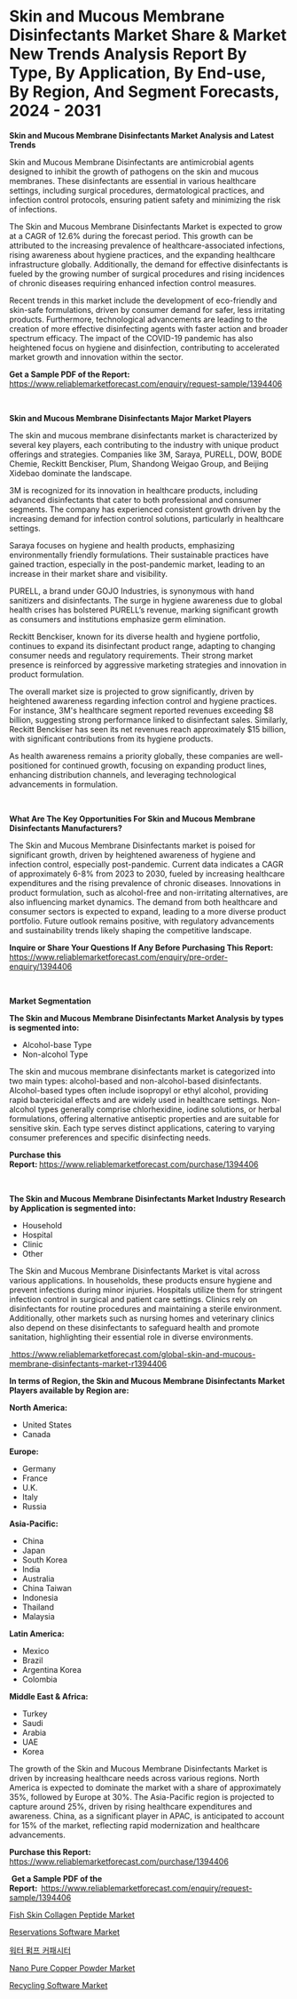 <p><h1>Skin and Mucous Membrane Disinfectants Market Share & Market New Trends Analysis Report By Type, By Application, By End-use, By Region, And Segment Forecasts, 2024 - 2031</h1></p><p><strong>Skin and Mucous Membrane Disinfectants Market Analysis and Latest Trends</strong></p>
<p><p>Skin and Mucous Membrane Disinfectants are antimicrobial agents designed to inhibit the growth of pathogens on the skin and mucous membranes. These disinfectants are essential in various healthcare settings, including surgical procedures, dermatological practices, and infection control protocols, ensuring patient safety and minimizing the risk of infections.</p><p>The Skin and Mucous Membrane Disinfectants Market is expected to grow at a CAGR of 12.6% during the forecast period. This growth can be attributed to the increasing prevalence of healthcare-associated infections, rising awareness about hygiene practices, and the expanding healthcare infrastructure globally. Additionally, the demand for effective disinfectants is fueled by the growing number of surgical procedures and rising incidences of chronic diseases requiring enhanced infection control measures.</p><p>Recent trends in this market include the development of eco-friendly and skin-safe formulations, driven by consumer demand for safer, less irritating products. Furthermore, technological advancements are leading to the creation of more effective disinfecting agents with faster action and broader spectrum efficacy. The impact of the COVID-19 pandemic has also heightened focus on hygiene and disinfection, contributing to accelerated market growth and innovation within the sector.</p></p>
<p><strong>Get a Sample PDF of the Report:&nbsp;</strong> <a href="https://www.reliablemarketforecast.com/enquiry/request-sample/1394406">https://www.reliablemarketforecast.com/enquiry/request-sample/1394406</a></p>
<p>&nbsp;</p>
<p><strong>Skin and Mucous Membrane Disinfectants Major Market Players</strong></p>
<p><p>The skin and mucous membrane disinfectants market is characterized by several key players, each contributing to the industry with unique product offerings and strategies. Companies like 3M, Saraya, PURELL, DOW, BODE Chemie, Reckitt Benckiser, Plum, Shandong Weigao Group, and Beijing Xidebao dominate the landscape.</p><p>3M is recognized for its innovation in healthcare products, including advanced disinfectants that cater to both professional and consumer segments. The company has experienced consistent growth driven by the increasing demand for infection control solutions, particularly in healthcare settings.</p><p>Saraya focuses on hygiene and health products, emphasizing environmentally friendly formulations. Their sustainable practices have gained traction, especially in the post-pandemic market, leading to an increase in their market share and visibility.</p><p>PURELL, a brand under GOJO Industries, is synonymous with hand sanitizers and disinfectants. The surge in hygiene awareness due to global health crises has bolstered PURELL’s revenue, marking significant growth as consumers and institutions emphasize germ elimination.</p><p>Reckitt Benckiser, known for its diverse health and hygiene portfolio, continues to expand its disinfectant product range, adapting to changing consumer needs and regulatory requirements. Their strong market presence is reinforced by aggressive marketing strategies and innovation in product formulation.</p><p>The overall market size is projected to grow significantly, driven by heightened awareness regarding infection control and hygiene practices. For instance, 3M's healthcare segment reported revenues exceeding $8 billion, suggesting strong performance linked to disinfectant sales. Similarly, Reckitt Benckiser has seen its net revenues reach approximately $15 billion, with significant contributions from its hygiene products.</p><p>As health awareness remains a priority globally, these companies are well-positioned for continued growth, focusing on expanding product lines, enhancing distribution channels, and leveraging technological advancements in formulation.</p></p>
<p>&nbsp;</p>
<p><strong>What Are The Key Opportunities For Skin and Mucous Membrane Disinfectants Manufacturers?</strong></p>
<p><p>The Skin and Mucous Membrane Disinfectants market is poised for significant growth, driven by heightened awareness of hygiene and infection control, especially post-pandemic. Current data indicates a CAGR of approximately 6-8% from 2023 to 2030, fueled by increasing healthcare expenditures and the rising prevalence of chronic diseases. Innovations in product formulation, such as alcohol-free and non-irritating alternatives, are also influencing market dynamics. The demand from both healthcare and consumer sectors is expected to expand, leading to a more diverse product portfolio. Future outlook remains positive, with regulatory advancements and sustainability trends likely shaping the competitive landscape.</p></p>
<p><strong>Inquire or Share Your Questions If Any Before Purchasing This Report:</strong> <a href="https://www.reliablemarketforecast.com/enquiry/pre-order-enquiry/1394406">https://www.reliablemarketforecast.com/enquiry/pre-order-enquiry/1394406</a></p>
<p>&nbsp;</p>
<p><strong>Market Segmentation</strong></p>
<p><strong>The Skin and Mucous Membrane Disinfectants Market Analysis by types is segmented into:</strong></p>
<p><ul><li>Alcohol-base Type</li><li>Non-alcohol Type</li></ul></p>
<p><p>The skin and mucous membrane disinfectants market is categorized into two main types: alcohol-based and non-alcohol-based disinfectants. Alcohol-based types often include isopropyl or ethyl alcohol, providing rapid bactericidal effects and are widely used in healthcare settings. Non-alcohol types generally comprise chlorhexidine, iodine solutions, or herbal formulations, offering alternative antiseptic properties and are suitable for sensitive skin. Each type serves distinct applications, catering to varying consumer preferences and specific disinfecting needs.</p></p>
<p><strong>Purchase this Report:&nbsp;</strong><a href="https://www.reliablemarketforecast.com/purchase/1394406">https://www.reliablemarketforecast.com/purchase/1394406</a></p>
<p>&nbsp;</p>
<p><strong>The Skin and Mucous Membrane Disinfectants Market Industry Research by Application is segmented into:</strong></p>
<p><ul><li>Household</li><li>Hospital</li><li>Clinic</li><li>Other</li></ul></p>
<p><p>The Skin and Mucous Membrane Disinfectants Market is vital across various applications. In households, these products ensure hygiene and prevent infections during minor injuries. Hospitals utilize them for stringent infection control in surgical and patient care settings. Clinics rely on disinfectants for routine procedures and maintaining a sterile environment. Additionally, other markets such as nursing homes and veterinary clinics also depend on these disinfectants to safeguard health and promote sanitation, highlighting their essential role in diverse environments.</p></p>
<p><a href="https://www.reliablemarketforecast.com/global-skin-and-mucous-membrane-disinfectants-market-r1394406">&nbsp;https://www.reliablemarketforecast.com/global-skin-and-mucous-membrane-disinfectants-market-r1394406</a></p>
<p><strong>In terms of Region, the Skin and Mucous Membrane Disinfectants Market Players available by Region are:</strong></p>
<p>
    <p> <strong> North America: </strong>
        <ul>
            <li>United States</li>
            <li>Canada</li>
        </ul>
        </p> 
    <p> <strong> Europe: </strong>
        <ul>
            <li>Germany</li>
            <li>France</li>
            <li>U.K.</li>
            <li>Italy</li>
            <li>Russia</li>
        </ul>
        </p> 
    <p> <strong> Asia-Pacific: </strong>
        <ul>
            <li>China</li>
            <li>Japan</li>
            <li>South Korea</li>
            <li>India</li>
            <li>Australia</li>
            <li>China Taiwan</li>
            <li>Indonesia</li>
            <li>Thailand</li>
            <li>Malaysia</li>
        </ul>
        </p> 
    <p> <strong> Latin America: </strong>
        <ul>
            <li>Mexico</li>
            <li>Brazil</li>
            <li>Argentina Korea</li>
            <li>Colombia</li>
        </ul>
        </p> 
    <p> <strong> Middle East & Africa: </strong>
        <ul>
            <li>Turkey</li>
            <li>Saudi</li>
            <li>Arabia</li>
            <li>UAE</li>
            <li>Korea</li>
        </ul>
    </p>
    </p>
<p><p>The growth of the Skin and Mucous Membrane Disinfectants Market is driven by increasing healthcare needs across various regions. North America is expected to dominate the market with a share of approximately 35%, followed by Europe at 30%. The Asia-Pacific region is projected to capture around 25%, driven by rising healthcare expenditures and awareness. China, as a significant player in APAC, is anticipated to account for 15% of the market, reflecting rapid modernization and healthcare advancements.</p></p>
<p><strong>Purchase this Report: </strong><a href="https://www.reliablemarketforecast.com/purchase/1394406">https://www.reliablemarketforecast.com/purchase/1394406</a></p>
<p>&nbsp;<strong>Get a Sample PDF of the Report:&nbsp;&nbsp;</strong><a href="https://www.reliablemarketforecast.com/enquiry/request-sample/1394406">https://www.reliablemarketforecast.com/enquiry/request-sample/1394406</a></p>
<p><strong></strong></p>
<p><p><a href="https://issuu.com/reportprime-2/docs/fish-skin-collagen-peptide-market-s_d9adfbbc70c053">Fish Skin Collagen Peptide Market</a></p><p><a href="https://www.linkedin.com/pulse/booming-reservations-software-market-sector-analysis-growth-znenf?trackingId=NMZuVdJBRXyyacHt%2FCJTHA%3D%3D">Reservations Software Market</a></p><p><a href="https://github.com/sougarounis/Market-Research-Report-List-6/blob/main/871557113230.md">워터 펌프 커패시터</a></p><p><a href="https://issuu.com/reportprime-2/docs/nano-pure-copper-powder-market-size_9a27ffc19c76fd">Nano Pure Copper Powder Market</a></p><p><a href="https://www.linkedin.com/pulse/recycling-software-market-report-product-type-website-pcmacmobile-rt8sf?trackingId=p55wpJC0SuOjdYD1sdFq0A%3D%3D">Recycling Software Market</a></p></p>